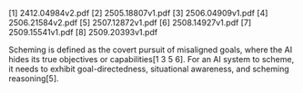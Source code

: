 [1] 2412.04984v2.pdf
[2] 2505.18807v1.pdf
[3] 2506.04909v1.pdf
[4] 2506.21584v2.pdf
[5] 2507.12872v1.pdf
[6] 2508.14927v1.pdf
[7] 2509.15541v1.pdf
[8] 2509.20393v1.pdf



Scheming is defined as the covert pursuit of misaligned goals, where the AI hides its true objectives or capabilities[1 3 5 6]. For an AI system to scheme, it needs to exhibit goal-directedness, situational awareness, and scheming reasoning[5].

